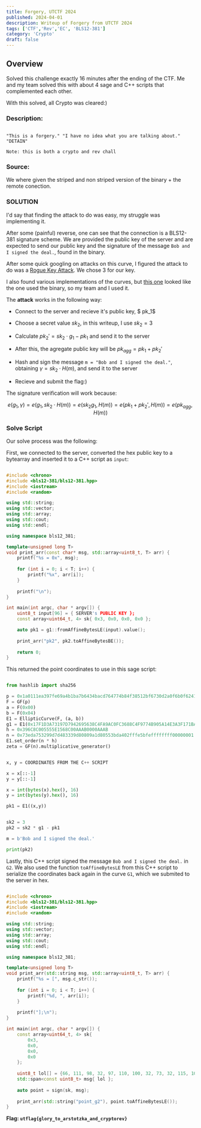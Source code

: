 ```yaml
---
title: Forgery, UTCTF 2024
published: 2024-04-01
description: Writeup of Forgery from UTCTF 2024
tags: ['CTF','Rev','EC', 'BLS12-381']
category: 'Crypto'
draft: false 
---
```



## Overview

Solved this challenge exactly 16 minutes after the ending of the CTF. Me and my team solved this with about 4 sage and C++ scripts that complemented each other.

With this solved, all Crypto was cleared:)

### Description:

```

"This is a forgery." "I have no idea what you are talking about." "DETAIN"

Note: this is both a crypto and rev chall

```

### Source:

We where given the striped and non striped version of the binary + the remote conection.

### SOLUTION

I'd say that finding the attack to do was easy, my struggle was implementing it.

After some (painful) reverse, one can see that the connection is a BLS12-381 signature scheme. We are provided the public key of the server and are expected to send our public key and the signature of the message `Bob and I signed the deal.`, found in the binary.

After some quick googling on attacks on this curve, I figured the attack to do was a [Rogue Key Attack](https://hackmd.io/@benjaminion/bls12-381#Rogue-key-attacks). We chose 3 for our key.

I also found various implementations of the curves, but [this one](https://github.com/AntelopeIO/bls12-381/tree/main) looked like the one used the binary, so my team and I used it.

The **attack** works in the following way:

* Connect to the server and recieve it's public key, $ pk_1$

* Choose a secret value $sk_2$, in this writeup, I use $sk_2 = 3$

* Calculate $pk_2' = sk_2 \cdot g_1 - pk_1$ and send it to the server

* After this, the agregate public key will be $pk_{agg} = pk_1 + pk_2'$

* Hash and sign the message `m = "Bob and I signed the deal."`, obtaining $\gamma = sk_2 \cdot H(m)$, and send it to the server

* Recieve and submit the flag:)

The signature verification will work because:

$$ e(g_1, \gamma) = e(g_1, sk_2 \cdot H(m)) = e(sk_2 g_1, H(m)) = e(pk_1 + pk_2', H(m)) = e(pk_{agg}, H(m)) $$


### Solve Script

Our solve process was the following:

First, we connected to the server, converted the hex public key to a bytearray and inserted it to a C++ script as `input`: 

```cpp

#include <chrono>
#include <bls12-381/bls12-381.hpp>
#include <iostream>
#include <random>

using std::string;
using std::vector;
using std::array;
using std::cout;
using std::endl;

using namespace bls12_381;

template<unsigned long T>
void print_arr(const char* msg, std::array<uint8_t, T> arr) {
    printf("%s = 0x", msg);
    
    for (int i = 0; i < T; i++) {
        printf("%x", arr[i]);
    }
    
    printf("\n");
}

int main(int argc, char * argv[]) {
    uint8_t input[96] = { SERVER's PUBLIC KEY };
    const array<uint64_t, 4> sk{ 0x3, 0x0, 0x0, 0x0 };

    auto pk1 = g1::fromAffineBytesLE(input).value();
    
    print_arr("pk2", pk2.toAffineBytesBE());
    
    return 0;
}

```

This returned the point coordinates to use in this sage script:

```python

from hashlib import sha256

p = 0x1a0111ea397fe69a4b1ba7b6434bacd764774b84f38512bf6730d2a0f6b0f6241eabfffeb153ffffb9feffffffffaaab
F = GF(p)
a = F(0x00)
b = F(0x04)
E1 = EllipticCurve(F, (a, b))
g1 = E1(0x17F1D3A73197D7942695638C4FA9AC0FC3688C4F9774B905A14E3A3F171BAC586C55E83FF97A1AEFFB3AF00ADB22C6BB, 0x08B3F481E3AAA0F1A09E30ED741D8AE4FCF5E095D5D00AF600DB18CB2C04B3EDD03CC744A2888AE40CAA232946C5E7E1)
h = 0x396C8C005555E1568C00AAAB0000AAAB
n = 0x73eda753299d7d483339d80809a1d80553bda402fffe5bfeffffffff00000001
E1.set_order(n * h)
zeta = GF(n).multiplicative_generator()


x, y = COORDINATES FROM THE C++ SCRIPT

x = x[::-1]
y = y[::-1]

x = int(bytes(x).hex(), 16) 
y = int(bytes(y).hex(), 16) 

pk1 = E1((x,y))


sk2 = 3
pk2 = sk2 * g1 - pk1

m = b'Bob and I signed the deal.'

print(pk2)

```

Lastly, this C++ script signed the message `Bob and I signed the deal.` in `G2`. 
We also used the function `toAffineBytesLE` from this C++ script to serialize the coordinates back again in the curve `G1`, which we submited to the server in hex.

```cpp

#include <chrono>
#include <bls12-381/bls12-381.hpp>
#include <iostream>
#include <random>

using std::string;
using std::vector;
using std::array;
using std::cout;
using std::endl;

using namespace bls12_381;

template<unsigned long T>
void print_arr(std::string msg, std::array<uint8_t, T> arr) {
    printf("%s = [", msg.c_str());
    
    for (int i = 0; i < T; i++) {
        printf("%d, ", arr[i]);
    }
    
    printf("];\n");
}

int main(int argc, char * argv[]) {
    const array<uint64_t, 4> sk{
        0x3,
        0x0,
        0x0,
        0x0
    };
    
    uint8_t lol[] = {66, 111, 98, 32, 97, 110, 100, 32, 73, 32, 115, 105, 103, 110, 101, 100, 32, 116, 104, 101, 32, 100, 101, 97, 108, 46};
    std::span<const uint8_t> msg{ lol };
    
    auto point = sign(sk, msg);
    
    print_arr(std::string("point_g2"), point.toAffineBytesLE());
}

```

**Flag: `utflag{glory_to_arstotzka_and_cryptorev}`**